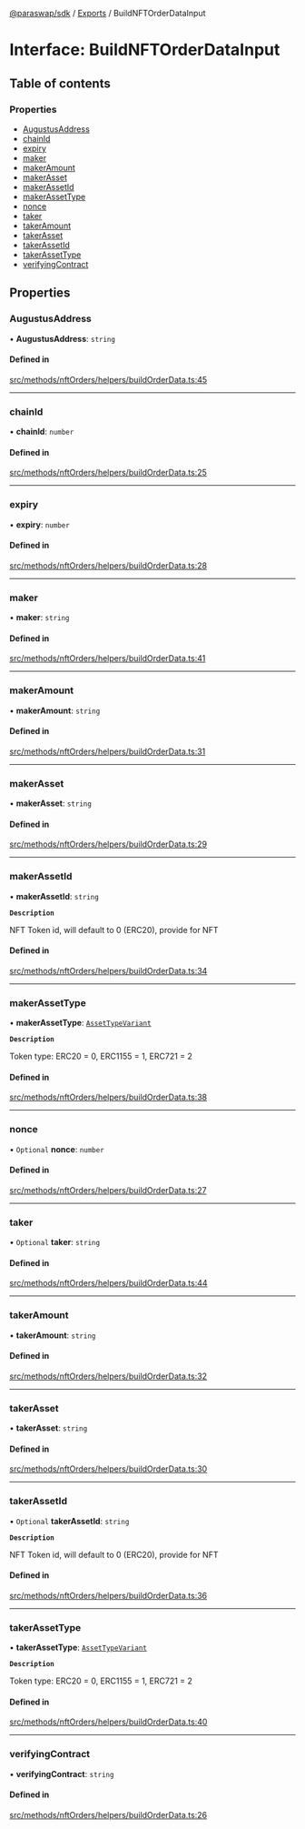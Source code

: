 [@paraswap/sdk](../README.md) / [Exports](../modules.md) / BuildNFTOrderDataInput

# Interface: BuildNFTOrderDataInput

## Table of contents

### Properties

- [AugustusAddress](BuildNFTOrderDataInput.md#augustusaddress)
- [chainId](BuildNFTOrderDataInput.md#chainid)
- [expiry](BuildNFTOrderDataInput.md#expiry)
- [maker](BuildNFTOrderDataInput.md#maker)
- [makerAmount](BuildNFTOrderDataInput.md#makeramount)
- [makerAsset](BuildNFTOrderDataInput.md#makerasset)
- [makerAssetId](BuildNFTOrderDataInput.md#makerassetid)
- [makerAssetType](BuildNFTOrderDataInput.md#makerassettype)
- [nonce](BuildNFTOrderDataInput.md#nonce)
- [taker](BuildNFTOrderDataInput.md#taker)
- [takerAmount](BuildNFTOrderDataInput.md#takeramount)
- [takerAsset](BuildNFTOrderDataInput.md#takerasset)
- [takerAssetId](BuildNFTOrderDataInput.md#takerassetid)
- [takerAssetType](BuildNFTOrderDataInput.md#takerassettype)
- [verifyingContract](BuildNFTOrderDataInput.md#verifyingcontract)

## Properties

### AugustusAddress

• **AugustusAddress**: `string`

#### Defined in

[src/methods/nftOrders/helpers/buildOrderData.ts:45](https://github.com/paraswap/paraswap-sdk/blob/feat/orders_orderBy/src/methods/nftOrders/helpers/buildOrderData.ts#L45)

___

### chainId

• **chainId**: `number`

#### Defined in

[src/methods/nftOrders/helpers/buildOrderData.ts:25](https://github.com/paraswap/paraswap-sdk/blob/feat/orders_orderBy/src/methods/nftOrders/helpers/buildOrderData.ts#L25)

___

### expiry

• **expiry**: `number`

#### Defined in

[src/methods/nftOrders/helpers/buildOrderData.ts:28](https://github.com/paraswap/paraswap-sdk/blob/feat/orders_orderBy/src/methods/nftOrders/helpers/buildOrderData.ts#L28)

___

### maker

• **maker**: `string`

#### Defined in

[src/methods/nftOrders/helpers/buildOrderData.ts:41](https://github.com/paraswap/paraswap-sdk/blob/feat/orders_orderBy/src/methods/nftOrders/helpers/buildOrderData.ts#L41)

___

### makerAmount

• **makerAmount**: `string`

#### Defined in

[src/methods/nftOrders/helpers/buildOrderData.ts:31](https://github.com/paraswap/paraswap-sdk/blob/feat/orders_orderBy/src/methods/nftOrders/helpers/buildOrderData.ts#L31)

___

### makerAsset

• **makerAsset**: `string`

#### Defined in

[src/methods/nftOrders/helpers/buildOrderData.ts:29](https://github.com/paraswap/paraswap-sdk/blob/feat/orders_orderBy/src/methods/nftOrders/helpers/buildOrderData.ts#L29)

___

### makerAssetId

• **makerAssetId**: `string`

**`Description`**

NFT Token id, will default to 0 (ERC20), provide for NFT

#### Defined in

[src/methods/nftOrders/helpers/buildOrderData.ts:34](https://github.com/paraswap/paraswap-sdk/blob/feat/orders_orderBy/src/methods/nftOrders/helpers/buildOrderData.ts#L34)

___

### makerAssetType

• **makerAssetType**: [`AssetTypeVariant`](../modules.md#assettypevariant)

**`Description`**

Token type: ERC20 = 0, ERC1155 = 1, ERC721 = 2

#### Defined in

[src/methods/nftOrders/helpers/buildOrderData.ts:38](https://github.com/paraswap/paraswap-sdk/blob/feat/orders_orderBy/src/methods/nftOrders/helpers/buildOrderData.ts#L38)

___

### nonce

• `Optional` **nonce**: `number`

#### Defined in

[src/methods/nftOrders/helpers/buildOrderData.ts:27](https://github.com/paraswap/paraswap-sdk/blob/feat/orders_orderBy/src/methods/nftOrders/helpers/buildOrderData.ts#L27)

___

### taker

• `Optional` **taker**: `string`

#### Defined in

[src/methods/nftOrders/helpers/buildOrderData.ts:44](https://github.com/paraswap/paraswap-sdk/blob/feat/orders_orderBy/src/methods/nftOrders/helpers/buildOrderData.ts#L44)

___

### takerAmount

• **takerAmount**: `string`

#### Defined in

[src/methods/nftOrders/helpers/buildOrderData.ts:32](https://github.com/paraswap/paraswap-sdk/blob/feat/orders_orderBy/src/methods/nftOrders/helpers/buildOrderData.ts#L32)

___

### takerAsset

• **takerAsset**: `string`

#### Defined in

[src/methods/nftOrders/helpers/buildOrderData.ts:30](https://github.com/paraswap/paraswap-sdk/blob/feat/orders_orderBy/src/methods/nftOrders/helpers/buildOrderData.ts#L30)

___

### takerAssetId

• `Optional` **takerAssetId**: `string`

**`Description`**

NFT Token id, will default to 0 (ERC20), provide for NFT

#### Defined in

[src/methods/nftOrders/helpers/buildOrderData.ts:36](https://github.com/paraswap/paraswap-sdk/blob/feat/orders_orderBy/src/methods/nftOrders/helpers/buildOrderData.ts#L36)

___

### takerAssetType

• **takerAssetType**: [`AssetTypeVariant`](../modules.md#assettypevariant)

**`Description`**

Token type: ERC20 = 0, ERC1155 = 1, ERC721 = 2

#### Defined in

[src/methods/nftOrders/helpers/buildOrderData.ts:40](https://github.com/paraswap/paraswap-sdk/blob/feat/orders_orderBy/src/methods/nftOrders/helpers/buildOrderData.ts#L40)

___

### verifyingContract

• **verifyingContract**: `string`

#### Defined in

[src/methods/nftOrders/helpers/buildOrderData.ts:26](https://github.com/paraswap/paraswap-sdk/blob/feat/orders_orderBy/src/methods/nftOrders/helpers/buildOrderData.ts#L26)
